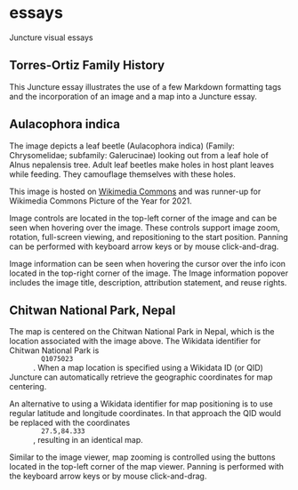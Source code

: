 # essays
Juncture visual essays
<section class="section1">
  <h1>
    Torres-Ortiz Family History
  </h1>
  <p>This Juncture essay illustrates the use of a few Markdown formatting tags and the incorporation of an image and a map into a Juncture essay.</p>
<section class="section2">
    <h2>
      Aulacophora indica
    </h2>
    
<ve-media right src="wc:The_Bug_Peek.jpg">
    </ve-media>
    <p>The image depicts a leaf beetle (Aulacophora indica) (Family: Chrysomelidae; subfamily: Galerucinae) looking out from a leaf hole of Alnus nepalensis tree. Adult leaf beetles make holes in host plant leaves while feeding. They camouflage themselves with these holes.</p>
<p>This image is hosted on
       <a href="https://commons.wikimedia.org/wiki/File:The_Bug_Peek.jpg">Wikimedia Commons</a> 
      and was runner-up for Wikimedia Commons Picture of the Year for 2021.</p>
<p>Image controls are located in the top-left corner of the image and can be seen when hovering over the image. These controls support image zoom, rotation, full-screen viewing, and repositioning to the start position. Panning can be performed with keyboard arrow keys or by mouse click-and-drag.</p>
<p>Image information can be seen when hovering the cursor over the info icon located in the top-right corner of the image. The Image information popover includes the image title, description, attribution statement, and reuse rights.</p>
</section>
  <section class="section2">
    <h2>
      Chitwan National Park, Nepal
    </h2>
    
<ve-map center="Q1075023" right>
    </ve-map>
    <p>The map is centered on the Chitwan National Park in Nepal, which is the location associated with the image above. The Wikidata identifier for Chitwan National Park is
      <code>
        Q1075023
      </code>
      . When a map location is specified using a Wikidata ID (or QID) Juncture can automatically retrieve the geographic coordinates for map centering.</p>
<p>An alternative to using a Wikidata identifier for map positioning is to use regular latitude and longitude coordinates. In that approach the QID would be replaced with the coordinates
      <code>
        27.5,84.333
      </code>
      , resulting in an identical map.</p>
<p>Similar to the image viewer, map zooming is controlled using the buttons located in the top-left corner of the map viewer. Panning is performed with the keyboard arrow keys or by mouse click-and-drag.</p>
</section>
</section>

